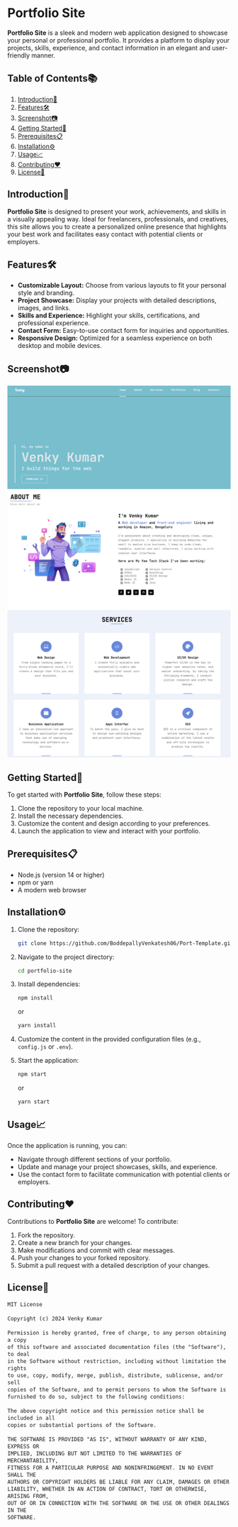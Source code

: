 # Portfolio Site

**Portfolio Site** is a sleek and modern web application designed to showcase your personal or professional portfolio. It provides a platform to display your projects, skills, experience, and contact information in an elegant and user-friendly manner.

## Table of Contents📚

1. [Introduction🚀](#introduction)
2. [Features🛠️](#features)
3. [Screenshot📷](#screenshot)
4. [Getting Started🎯](#getting-started)
5. [Prerequisites📋](#prerequisites)
6. [Installation⚙️](#installation)
7. [Usage📈](#usage)
8. [Contributing❤️](#contributing)
9. [License📝](#license)

## Introduction🚀

**Portfolio Site** is designed to present your work, achievements, and skills in a visually appealing way. Ideal for freelancers, professionals, and creatives, this site allows you to create a personalized online presence that highlights your best work and facilitates easy contact with potential clients or employers.

## Features🛠️

- **Customizable Layout:** Choose from various layouts to fit your personal style and branding.
- **Project Showcase:** Display your projects with detailed descriptions, images, and links.
- **Skills and Experience:** Highlight your skills, certifications, and professional experience.
- **Contact Form:** Easy-to-use contact form for inquiries and opportunities.
- **Responsive Design:** Optimized for a seamless experience on both desktop and mobile devices.

## Screenshot📷

![Screenshot](https://github.com/BoddepallyVenkatesh06/Port-Template/blob/main/Screenshot_1.png)
![Screenshot](https://github.com/BoddepallyVenkatesh06/Port-Template/blob/main/Screenshot_2.png)
![Screenshot](https://github.com/BoddepallyVenkatesh06/Port-Template/blob/main/Screenshot_3.png)

## Getting Started🎯

To get started with **Portfolio Site**, follow these steps:

1. Clone the repository to your local machine.
2. Install the necessary dependencies.
3. Customize the content and design according to your preferences.
4. Launch the application to view and interact with your portfolio.

## Prerequisites📋

- Node.js (version 14 or higher)
- npm or yarn
- A modern web browser

## Installation⚙️

1. Clone the repository:
   ```bash
   git clone https://github.com/BoddepallyVenkatesh06/Port-Template.git
   ```

2. Navigate to the project directory:
   ```bash
   cd portfolio-site
   ```

3. Install dependencies:
   ```bash
   npm install
   ```
   or
   ```bash
   yarn install
   ```

4. Customize the content in the provided configuration files (e.g., `config.js` or `.env`).

5. Start the application:
   ```bash
   npm start
   ```
   or
   ```bash
   yarn start
   ```

## Usage📈

Once the application is running, you can:

- Navigate through different sections of your portfolio.
- Update and manage your project showcases, skills, and experience.
- Use the contact form to facilitate communication with potential clients or employers.

## Contributing❤️

Contributions to **Portfolio Site** are welcome! To contribute:

1. Fork the repository.
2. Create a new branch for your changes.
3. Make modifications and commit with clear messages.
4. Push your changes to your forked repository.
5. Submit a pull request with a detailed description of your changes.

## License📝
```
MIT License

Copyright (c) 2024 Venky Kumar

Permission is hereby granted, free of charge, to any person obtaining a copy
of this software and associated documentation files (the "Software"), to deal
in the Software without restriction, including without limitation the rights
to use, copy, modify, merge, publish, distribute, sublicense, and/or sell
copies of the Software, and to permit persons to whom the Software is
furnished to do so, subject to the following conditions:

The above copyright notice and this permission notice shall be included in all
copies or substantial portions of the Software.

THE SOFTWARE IS PROVIDED "AS IS", WITHOUT WARRANTY OF ANY KIND, EXPRESS OR
IMPLIED, INCLUDING BUT NOT LIMITED TO THE WARRANTIES OF MERCHANTABILITY,
FITNESS FOR A PARTICULAR PURPOSE AND NONINFRINGEMENT. IN NO EVENT SHALL THE
AUTHORS OR COPYRIGHT HOLDERS BE LIABLE FOR ANY CLAIM, DAMAGES OR OTHER
LIABILITY, WHETHER IN AN ACTION OF CONTRACT, TORT OR OTHERWISE, ARISING FROM,
OUT OF OR IN CONNECTION WITH THE SOFTWARE OR THE USE OR OTHER DEALINGS IN THE
SOFTWARE.
```
